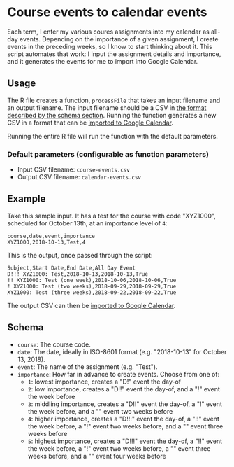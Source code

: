 # Course events to calendar events

Each term, I enter my various coures assignments into my calendar as all-day events. Depending on the importance of
a given assignment, I create events in the preceding weeks, so I know to start thinking about it. This script automates that work: I input the assignment details and importance, and it generates the events for me to import into Google Calendar.

## Usage

The R file creates a function, `processFile` that takes an input filename and an output filename. The input filename should be a CSV in [the format described by the schema section](#schema). Running the function generates a new CSV in a format that can be [imported to Google Calendar](https://support.google.com/calendar/answer/37118?hl=en). 

Running the entire R file will run the function with the default parameters.

### Default parameters (configurable as function parameters)

* Input CSV filename: `course-events.csv`
* Output CSV filename: `calendar-events.csv`

## Example

Take this sample input. It has a test for the course with code "XYZ1000", scheduled for October 13th, at an importance level of `4`:

```
course,date,event,importance
XYZ1000,2018-10-13,Test,4
```

This is the output, once passed through the script:

```
Subject,Start Date,End Date,All Day Event
D!!! XYZ1000: Test,2018-10-13,2018-10-13,True
!! XYZ1000: Test (one week),2018-10-06,2018-10-06,True
! XYZ1000: Test (two weeks),2018-09-29,2018-09-29,True
XYZ1000: Test (three weeks),2018-09-22,2018-09-22,True
```

The output CSV can then be [imported to Google Calendar](https://support.google.com/calendar/answer/37118?hl=en).


## Schema

* `course`: The course code.
* `date`: The date, ideally in ISO-8601 format (e.g. "2018-10-13" for October 13, 2018).
* `event`: The name of the assignment (e.g. "Test").
* `importance`: How far in advance to create events. Choose from one of:
    * `1`: lowest importance, creates a "D!" event the day-of
    * `2`: low importance, creates a "D!!" event the day-of, and a "!" event the week before
    * `3`: middling importance, creates a "D!!" event the day-of, a "!" event the week before, and a "" event two weeks before
    * `4`: higher importance, creates a "D!!!" event the day-of, a "!!" event the week before, a "!" event two weeks before, and a "" event three weeks before
    * `5`: highest importance, creates a "D!!!" event the day-of, a "!!" event the week before, a "!" event two weeks before, a "" event three weeks before, and a "" event four weeks before

